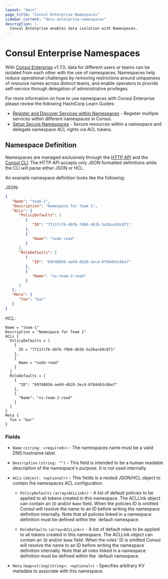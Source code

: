 ```yaml
---
layout: "docs"
page_title: "Consul Enterprise Namespaces"
sidebar_current: "docs-enterprise-namespaces"
description: |-
  Consul Enterprise enables data isolation with Namespaces.
---
```


# Consul Enterprise Namespaces

With [Consul Enterprise](https://www.hashicorp.com/consul.html) v1.7.0, data for different users or teams
can be isolated from each other with the use of namespaces. Namespaces help reduce operational challenges 
by removing restrictions around uniqueness of resource names across distinct teams, and enable operators 
to provide self-service through delegation of administrative privileges.

For more information on how to use namespaces with Consul Enterprise please review the following HashiCorp Learn Guides:

- [Register and Discover Services within Namespaces](https://learn.hashicorp.com/consul/namespaces/discovery-namespaces) - Register multiple services within different namespaces in Consul.
- [Setup Secure Namespaces](https://learn.hashicorp.com/consul/namespaces/secure-namespaces) - Secure resources within a namespace and delegate namespace ACL rights via ACL tokens.


## Namespace Definition

Namespaces are managed exclusively through the [HTTP API](/api/namespaces.html) and the [Consul CLI](/docs/commands/namespace.html).
The HTTP API accepts only JSON formatted definitions while the CLI will parse either JSON or HCL.

An example namespace definition looks like the following:

JSON:

```json
{
   "Name": "team-1",
   "Description": "Namespace for Team 1",
   "ACLs": {
      "PolicyDefaults": [
         {
            "ID": "77117cf6-d976-79b0-d63b-5a36ac69c8f1"
         },
         {
            "Name": "node-read"
         }
      ],
      "RoleDefaults": [
         {
            "ID": "69748856-ae69-d620-3ec4-07844b3c6be7"
         },
         {
            "Name": "ns-team-2-read"
         }
      ]
   },
   "Meta": {
      "foo": "bar"
   }
}
```

HCL:

```hcl
Name = "team-1"
Description = "Namespace for Team 1"
ACLs {
  PolicyDefaults = [
    {
      ID = "77117cf6-d976-79b0-d63b-5a36ac69c8f1"
    },
    {
      Name = "node-read"
    }
  ]
  RoleDefaults = [
    {
      "ID": "69748856-ae69-d620-3ec4-07844b3c6be7"
    },
    {
      "Name": "ns-team-2-read"
    }
  ]
}
Meta {
  foo = "bar"
}
```

### Fields

- `Name` `(string: <required>)` - The namespaces name must be a valid DNS hostname label.

- `Description` `(string: "")` - This field is intended to be a human readable description of the
  namespace's purpose. It is not used internally.
  
- `ACLs` `(object: <optional>)` - This fields is a nested JSON/HCL object to contain the namespaces
  ACL configuration. 
  
  - `PolicyDefaults` `(array<ACLLink>)` - A list of default policies to be applied to all tokens
    created in this namespace. The ACLLink object can contain an `ID` and/or `Name` field. When the
    policies ID is omitted Consul will resolve the name to an ID before writing the namespace
    definition internally. Note that all policies linked in a namespace definition must be defined
    within the `default namespace.
    
  - `RoleDefaults` `(array<ACLLink>)` - A list of default roles to be applied to all tokens
    created in this namespace. The ACLLink object can contain an `ID` and/or `Name` field. When the
    roles' ID is omitted Consul will resolve the name to an ID before writing the namespace
    definition internally. Note that all roles linked in a namespace definition must be defined
    within the `default namespace.
    
- `Meta` `(map<string|string>: <optional>)` - Specifies arbitrary KV metadata to associate with
  this namespace.

